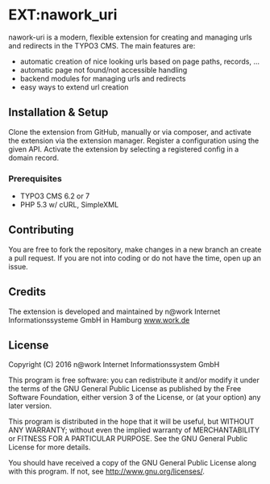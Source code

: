 # EXT:nawork_uri

nawork-uri is a modern, flexible extension for creating and managing urls and redirects in the TYPO3 CMS. The main features are:
* automatic creation of nice looking urls based on page paths, records, ...
* automatic page not found/not accessible handling
* backend modules for managing urls and redirects
* easy ways to extend url creation

## Installation & Setup

Clone the extension from GitHub, manually or via composer, and activate the extension via the extension manager. Register
a configuration using the given API. Activate the extension by selecting a registered config in a domain record.

### Prerequisites

* TYPO3 CMS 6.2 or 7
* PHP 5.3 w/ cURL, SimpleXML

## Contributing

You are free to fork the repository, make changes in a new branch an create a pull request. If you are not into coding
or do not have the time, open up an issue.

## Credits

The extension is developed and maintained by n@work Internet Informationssysteme GmbH in Hamburg www.work.de

## License

Copyright (C) 2016 n@work Internet Informationssystem GmbH

This program is free software: you can redistribute it and/or modify
it under the terms of the GNU General Public License as published by
the Free Software Foundation, either version 3 of the License, or
(at your option) any later version.

This program is distributed in the hope that it will be useful,
but WITHOUT ANY WARRANTY; without even the implied warranty of
MERCHANTABILITY or FITNESS FOR A PARTICULAR PURPOSE.  See the
GNU General Public License for more details.

You should have received a copy of the GNU General Public License
along with this program.  If not, see <http://www.gnu.org/licenses/>.
